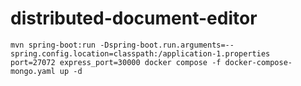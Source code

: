 # distributed-document-editor

```
mvn spring-boot:run -Dspring-boot.run.arguments=--spring.config.location=classpath:/application-1.properties
port=27072 express_port=30000 docker compose -f docker-compose-mongo.yaml up -d   
```

